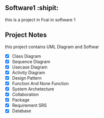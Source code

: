## Software1 :shipit:
this is a project in Fcai in software 1

## Project Notes
 this project contains UML Diagram and Softwar 
 
- [x] Class Diagram 
- [x] Sequence Diagram 
- [x] Usecase Diagram 
- [x] Activity Diagram 
- [x] Design Pattern 
- [x] Function And None Function
- [x] System Archetecture 
- [x] Collaboration
- [x] Package
- [x] Requirement SRS
- [x] Database
